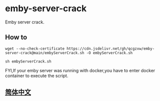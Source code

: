 # emby-server-crack
Emby server crack.

## How to
```shell
wget --no-check-certificate https://cdn.jsdelivr.net/gh/qcgzxw/emby-server-crack@main/embyServerCrack.sh -O embyServerCrack.sh

sh embyServerCrack.sh
```
FYI,If your emby server was running with docker,you have to enter docker container to execute the script.

## [简体中文](https://github.com/zjwang1234/emby-server-crack/blob/main/说明.md)
